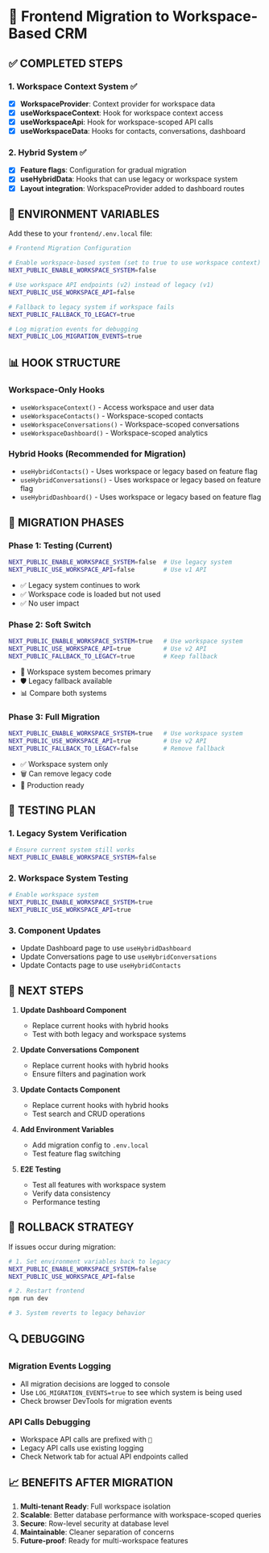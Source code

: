 # 🎨 Frontend Migration to Workspace-Based CRM

## ✅ COMPLETED STEPS

### 1. Workspace Context System ✅

- [x] **WorkspaceProvider**: Context provider for workspace data
- [x] **useWorkspaceContext**: Hook for workspace context access
- [x] **useWorkspaceApi**: Hook for workspace-scoped API calls
- [x] **useWorkspaceData**: Hooks for contacts, conversations, dashboard

### 2. Hybrid System ✅

- [x] **Feature flags**: Configuration for gradual migration
- [x] **useHybridData**: Hooks that can use legacy or workspace system
- [x] **Layout integration**: WorkspaceProvider added to dashboard routes

## 🔧 ENVIRONMENT VARIABLES

Add these to your `frontend/.env.local` file:

```bash
# Frontend Migration Configuration

# Enable workspace-based system (set to true to use workspace context)
NEXT_PUBLIC_ENABLE_WORKSPACE_SYSTEM=false

# Use workspace API endpoints (v2) instead of legacy (v1)
NEXT_PUBLIC_USE_WORKSPACE_API=false

# Fallback to legacy system if workspace fails
NEXT_PUBLIC_FALLBACK_TO_LEGACY=true

# Log migration events for debugging
NEXT_PUBLIC_LOG_MIGRATION_EVENTS=true
```

## 📊 HOOK STRUCTURE

### Workspace-Only Hooks

- `useWorkspaceContext()` - Access workspace and user data
- `useWorkspaceContacts()` - Workspace-scoped contacts
- `useWorkspaceConversations()` - Workspace-scoped conversations
- `useWorkspaceDashboard()` - Workspace-scoped analytics

### Hybrid Hooks (Recommended for Migration)

- `useHybridContacts()` - Uses workspace or legacy based on feature flag
- `useHybridConversations()` - Uses workspace or legacy based on feature flag
- `useHybridDashboard()` - Uses workspace or legacy based on feature flag

## 🔄 MIGRATION PHASES

### Phase 1: Testing (Current)

```bash
NEXT_PUBLIC_ENABLE_WORKSPACE_SYSTEM=false  # Use legacy system
NEXT_PUBLIC_USE_WORKSPACE_API=false        # Use v1 API
```

- ✅ Legacy system continues to work
- ✅ Workspace code is loaded but not used
- ✅ No user impact

### Phase 2: Soft Switch

```bash
NEXT_PUBLIC_ENABLE_WORKSPACE_SYSTEM=true   # Use workspace system
NEXT_PUBLIC_USE_WORKSPACE_API=true         # Use v2 API
NEXT_PUBLIC_FALLBACK_TO_LEGACY=true        # Keep fallback
```

- 🚀 Workspace system becomes primary
- 🛡️ Legacy fallback available
- 📊 Compare both systems

### Phase 3: Full Migration

```bash
NEXT_PUBLIC_ENABLE_WORKSPACE_SYSTEM=true   # Use workspace system
NEXT_PUBLIC_USE_WORKSPACE_API=true         # Use v2 API
NEXT_PUBLIC_FALLBACK_TO_LEGACY=false       # Remove fallback
```

- ✅ Workspace system only
- 🗑️ Can remove legacy code
- 🎯 Production ready

## 🧪 TESTING PLAN

### 1. Legacy System Verification

```bash
# Ensure current system still works
NEXT_PUBLIC_ENABLE_WORKSPACE_SYSTEM=false
```

### 2. Workspace System Testing

```bash
# Enable workspace system
NEXT_PUBLIC_ENABLE_WORKSPACE_SYSTEM=true
NEXT_PUBLIC_USE_WORKSPACE_API=true
```

### 3. Component Updates

- Update Dashboard page to use `useHybridDashboard`
- Update Conversations page to use `useHybridConversations`
- Update Contacts page to use `useHybridContacts`

## 📝 NEXT STEPS

1. **Update Dashboard Component**

   - Replace current hooks with hybrid hooks
   - Test with both legacy and workspace systems

2. **Update Conversations Component**

   - Replace current hooks with hybrid hooks
   - Ensure filters and pagination work

3. **Update Contacts Component**

   - Replace current hooks with hybrid hooks
   - Test search and CRUD operations

4. **Add Environment Variables**

   - Add migration config to `.env.local`
   - Test feature flag switching

5. **E2E Testing**
   - Test all features with workspace system
   - Verify data consistency
   - Performance testing

## 🚨 ROLLBACK STRATEGY

If issues occur during migration:

```bash
# 1. Set environment variables back to legacy
NEXT_PUBLIC_ENABLE_WORKSPACE_SYSTEM=false
NEXT_PUBLIC_USE_WORKSPACE_API=false

# 2. Restart frontend
npm run dev

# 3. System reverts to legacy behavior
```

## 🔍 DEBUGGING

### Migration Events Logging

- All migration decisions are logged to console
- Use `LOG_MIGRATION_EVENTS=true` to see which system is being used
- Check browser DevTools for migration events

### API Calls Debugging

- Workspace API calls are prefixed with `🏢`
- Legacy API calls use existing logging
- Check Network tab for actual API endpoints called

## 📈 BENEFITS AFTER MIGRATION

1. **Multi-tenant Ready**: Full workspace isolation
2. **Scalable**: Better database performance with workspace-scoped queries
3. **Secure**: Row-level security at database level
4. **Maintainable**: Cleaner separation of concerns
5. **Future-proof**: Ready for multi-workspace features
